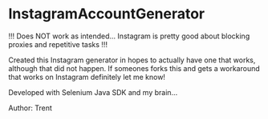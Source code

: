 # InstagramAccountGenerator

!!! Does NOT work as intended... Instagram is pretty good about blocking proxies and repetitive tasks !!!

Created this Instagram generator in hopes to actually have one that works, although that did not happen. If someones forks this and gets a workaround that works on Instagram definitely let me know!

Developed with Selenium Java SDK and my brain...

Author: Trent
